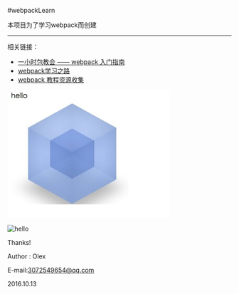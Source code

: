 #webpackLearn

本项目为了学习webpack而创建
***
相关链接：
- [一小时包教会 —— webpack 入门指南](http://www.cnblogs.com/chris-oil/p/5681225.html)
- [webpack学习之路](https://github.com/wangning0/Autumn_Ning_Blog/blob/master/blogs/3-12/webpack.md)
- [webpack 教程资源收集](https://segmentfault.com/a/1190000005995267)

![hello](https://raw.githubusercontent.com/olex1216/webDevelop-Learn/master/webpackLearn/src/demo.png)

![hello](../src/demo.png)

Thanks!

Author : Olex

E-mail:3072549654@qq.com

2016.10.13

